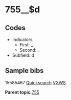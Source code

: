 # 755\_\_$d

## Codes

-   Indicators
    -   First: \_
    -   Second: \_
-   Subfield: d

## Sample bibs

15585467 [Quicksearch](https://search.library.yale.edu/catalog/15585467) [VXWS](http://prodorbis.library.yale.edu:7014/vxws/GetHoldingsService?bibId=15585467)

**Parent topic:**[755](../../tags/755/755.md)

